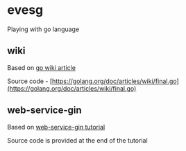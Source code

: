 # evesg
Playing with go language

## wiki

Based on [go wiki article](https://golang.org/doc/articles/wiki/)

Source code - [https://golang.org/doc/articles/wiki/final.go](https://golang.org/doc/articles/wiki/final.go)


## web-service-gin

Based on [web-service-gin tutorial](https://golang.org/doc/tutorial/web-service-gin)

Source code is provided at the end of the tutorial
